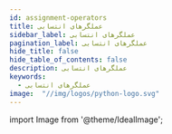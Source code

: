 ```yaml
---
id: assignment-operators
title: عملگرهای انتسابی
sidebar_label: عملگرهای انتسابی
pagination_label: عملگرهای انتسابی
hide_title: false
hide_table_of_contents: false
description: عملگرهای انتسابی
keywords:
  - عملگرهای انتسابی
image:  "//img/logos/python-logo.svg"
---
```


import Image from '@theme/IdealImage';
